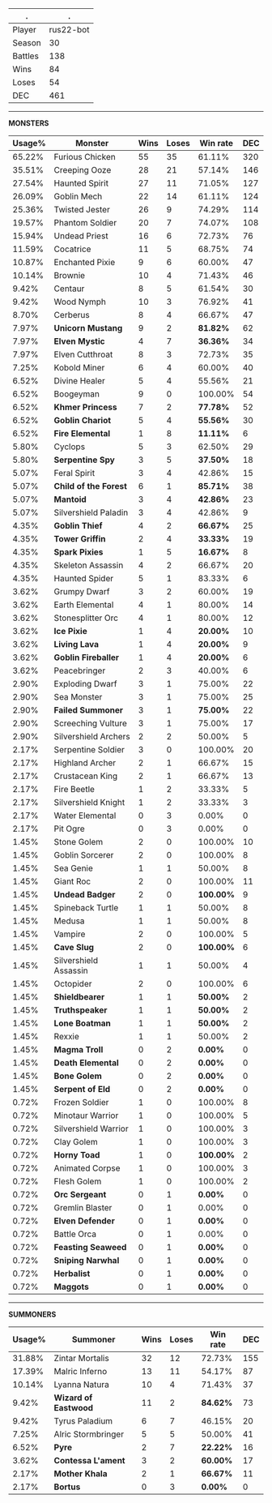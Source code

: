 .|.
|-|-
Player|rus22-bot
Season|30
Battles|138
Wins|84
Loses|54
DEC|461

---
**MONSTERS**

Usage%|Monster|Wins|Loses|Win rate|DEC|
-|-|-|-|-|-|
65.22%|Furious Chicken|55|35|61.11%|320|
35.51%|Creeping Ooze|28|21|57.14%|146|
27.54%|Haunted Spirit|27|11|71.05%|127|
26.09%|Goblin Mech|22|14|61.11%|124|
25.36%|Twisted Jester|26|9|74.29%|114|
19.57%|Phantom Soldier|20|7|74.07%|108|
15.94%|Undead Priest|16|6|72.73%|76|
11.59%|Cocatrice|11|5|68.75%|74|
10.87%|Enchanted Pixie|9|6|60.00%|47|
10.14%|Brownie|10|4|71.43%|46|
9.42%|Centaur|8|5|61.54%|30|
9.42%|Wood Nymph|10|3|76.92%|41|
8.70%|Cerberus|8|4|66.67%|47|
7.97%|**Unicorn Mustang**|9|2|**81.82%**|62|
7.97%|**Elven Mystic**|4|7|**36.36%**|34|
7.97%|Elven Cutthroat|8|3|72.73%|35|
7.25%|Kobold Miner|6|4|60.00%|40|
6.52%|Divine Healer|5|4|55.56%|21|
6.52%|Boogeyman|9|0|100.00%|54|
6.52%|**Khmer Princess**|7|2|**77.78%**|52|
6.52%|**Goblin Chariot**|5|4|**55.56%**|30|
6.52%|**Fire Elemental**|1|8|**11.11%**|6|
5.80%|Cyclops|5|3|62.50%|29|
5.80%|**Serpentine Spy**|3|5|**37.50%**|18|
5.07%|Feral Spirit|3|4|42.86%|15|
5.07%|**Child of the Forest**|6|1|**85.71%**|38|
5.07%|**Mantoid**|3|4|**42.86%**|23|
5.07%|Silvershield Paladin|3|4|42.86%|9|
4.35%|**Goblin Thief**|4|2|**66.67%**|25|
4.35%|**Tower Griffin**|2|4|**33.33%**|19|
4.35%|**Spark Pixies**|1|5|**16.67%**|8|
4.35%|Skeleton Assassin|4|2|66.67%|20|
4.35%|Haunted Spider|5|1|83.33%|6|
3.62%|Grumpy Dwarf|3|2|60.00%|19|
3.62%|Earth Elemental|4|1|80.00%|14|
3.62%|Stonesplitter Orc|4|1|80.00%|12|
3.62%|**Ice Pixie**|1|4|**20.00%**|10|
3.62%|**Living Lava**|1|4|**20.00%**|9|
3.62%|**Goblin Fireballer**|1|4|**20.00%**|6|
3.62%|Peacebringer|2|3|40.00%|6|
2.90%|Exploding Dwarf|3|1|75.00%|22|
2.90%|Sea Monster|3|1|75.00%|25|
2.90%|**Failed Summoner**|3|1|**75.00%**|22|
2.90%|Screeching Vulture|3|1|75.00%|17|
2.90%|Silvershield Archers|2|2|50.00%|5|
2.17%|Serpentine Soldier|3|0|100.00%|20|
2.17%|Highland Archer|2|1|66.67%|15|
2.17%|Crustacean King|2|1|66.67%|13|
2.17%|Fire Beetle|1|2|33.33%|5|
2.17%|Silvershield Knight|1|2|33.33%|3|
2.17%|Water Elemental|0|3|0.00%|0|
2.17%|Pit Ogre|0|3|0.00%|0|
1.45%|Stone Golem|2|0|100.00%|10|
1.45%|Goblin Sorcerer|2|0|100.00%|8|
1.45%|Sea Genie|1|1|50.00%|8|
1.45%|Giant Roc|2|0|100.00%|11|
1.45%|**Undead Badger**|2|0|**100.00%**|9|
1.45%|Spineback Turtle|1|1|50.00%|8|
1.45%|Medusa|1|1|50.00%|8|
1.45%|Vampire|2|0|100.00%|5|
1.45%|**Cave Slug**|2|0|**100.00%**|6|
1.45%|Silvershield Assassin|1|1|50.00%|4|
1.45%|Octopider|2|0|100.00%|6|
1.45%|**Shieldbearer**|1|1|**50.00%**|2|
1.45%|**Truthspeaker**|1|1|**50.00%**|2|
1.45%|**Lone Boatman**|1|1|**50.00%**|2|
1.45%|Rexxie|1|1|50.00%|2|
1.45%|**Magma Troll**|0|2|**0.00%**|0|
1.45%|**Death Elemental**|0|2|**0.00%**|0|
1.45%|**Bone Golem**|0|2|**0.00%**|0|
1.45%|**Serpent of Eld**|0|2|**0.00%**|0|
0.72%|Frozen Soldier|1|0|100.00%|8|
0.72%|Minotaur Warrior|1|0|100.00%|5|
0.72%|Silvershield Warrior|1|0|100.00%|3|
0.72%|Clay Golem|1|0|100.00%|3|
0.72%|**Horny Toad**|1|0|**100.00%**|2|
0.72%|Animated Corpse|1|0|100.00%|3|
0.72%|Flesh Golem|1|0|100.00%|2|
0.72%|**Orc Sergeant**|0|1|**0.00%**|0|
0.72%|Gremlin Blaster|0|1|0.00%|0|
0.72%|**Elven Defender**|0|1|**0.00%**|0|
0.72%|Battle Orca|0|1|0.00%|0|
0.72%|**Feasting Seaweed**|0|1|**0.00%**|0|
0.72%|**Sniping Narwhal**|0|1|**0.00%**|0|
0.72%|**Herbalist**|0|1|**0.00%**|0|
0.72%|**Maggots**|0|1|**0.00%**|0|

---
**SUMMONERS**

Usage%|Summoner|Wins|Loses|Win rate|DEC|
-|-|-|-|-|-|
31.88%|Zintar Mortalis|32|12|72.73%|155|
17.39%|Malric Inferno|13|11|54.17%|87|
10.14%|Lyanna Natura|10|4|71.43%|37|
9.42%|**Wizard of Eastwood**|11|2|**84.62%**|73|
9.42%|Tyrus Paladium|6|7|46.15%|20|
7.25%|Alric Stormbringer|5|5|50.00%|41|
6.52%|**Pyre**|2|7|**22.22%**|16|
3.62%|**Contessa L'ament**|3|2|**60.00%**|17|
2.17%|**Mother Khala**|2|1|**66.67%**|11|
2.17%|**Bortus**|0|3|**0.00%**|0|
